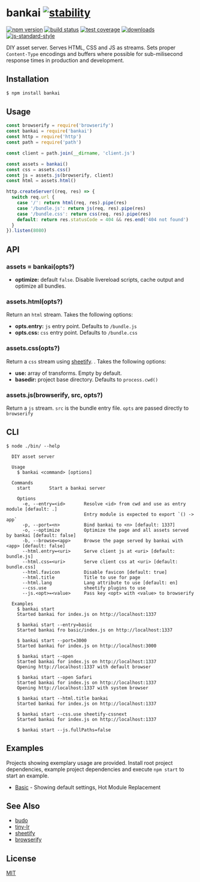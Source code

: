 # bankai [![stability][0]][1]
[![npm version][2]][3] [![build status][4]][5] [![test coverage][6]][7]
[![downloads][8]][9] [![js-standard-style][10]][11]

DIY asset server. Serves HTML, CSS and JS as streams. Sets proper
`Content-Type` encodings and buffers where possible for sub-milisecond response
times in production and development.

## Installation
```sh
$ npm install bankai
```

## Usage
```js
const browserify = require('browserify')
const bankai = require('bankai')
const http = require('http')
const path = require('path')

const client = path.join(__dirname, 'client.js')

const assets = bankai()
const css = assets.css()
const js = assets.js(browserify, client)
const html = assets.html()

http.createServer((req, res) => {
  switch req.url {
    case '/': return html(req, res).pipe(res)
    case '/bundle.js': return js(req, res).pipe(res)
    case '/bundle.css': return css(req, res).pipe(res)
    default: return res.statusCode = 404 && res.end('404 not found')
  }
}).listen(8080)
```

## API
### assets = bankai(opts?)
- __optimize:__ default `false`. Disable livereload scripts, cache output and
  optimize all bundles.

### assets.html(opts?)
Return an `html` stream. Takes the following options:
- __opts.entry:__ `js` entry point. Defaults to `/bundle.js`
- __opts.css:__ `css` entry point. Defaults to `/bundle.css`

### assets.css(opts?)
Return a `css` stream using [sheetify](https://github.com/stackcss/sheetify).
. Takes the following options:
- __use:__ array of transforms. Empty by default.
- __basedir:__ project base directory. Defaults to `process.cwd()`

### assets.js(browserify, src, opts?)
Return a `js` stream. `src` is the bundle entry file. `opts` are passed
directly to `browserify`

## CLI

```
$ node ./bin/ --help

  DIY asset server

  Usage
    $ bankai <command> [options]

  Commands
    start       Start a bankai server

    Options
      -e, --entry=<id>       Resolve <id> from cwd and use as entry module [default: .]
                             Entry module is expected to export `() -> app`
      -p, --port=<n>         Bind bankai to <n> [default: 1337]
      -o, --optimize         Optimize the page and all assets served by bankai [default: false]
      -b, --browse=<app>     Browse the page served by bankai with <app> [default: false]
      --html.entry=<uri>     Serve client js at <uri> [default: bundle.js]
      --html.css=<uri>       Serve client css at <uri> [default: bundle.css]
      --html.favicon         Disable favicon [default: true]
      --html.title           Title to use for page
      --html.lang            Lang attribute to use [default: en]
      --css.use              sheetify plugins to use
      --js.<opt>=<value>     Pass key <opt> with <value> to browserify

  Examples
    $ bankai start
    Started bankai for index.js on http://localhost:1337

    $ bankai start --entry=basic
    Started bankai fro basic/index.js on http://localhost:1337

    $ bankai start --port=3000
    Started bankai for index.js on http://localhost:3000

    $ bankai start --open
    Started bankai for index.js on http://localhost:1337
    Opening http://localhost:1337 with default browser

    $ bankai start --open Safari
    Started bankai for index.js on http://localhost:1337
    Opening http://localhost:1337 with system browser

    $ bankai start --html.title bankai
    Started bankai for index.js on http://localhost:1337

    $ bankai start --css.use sheetify-cssnext
    Started bankai for index.js on http://localhost:1337

    $ bankai start --js.fullPaths=false
```

## Examples
Projects showing exemplary usage are provided. Install root project dependencies,
example project dependencies and execute `npm start` to start an example.

- [Basic](./example/basic) - Showing default settings, Hot Module Replacement

## See Also
- [budo](https://www.npmjs.com/package/budo)
- [tiny-lr](https://github.com/mklabs/tiny-lr)
- [sheetify](https://github.com/sheetify/sheetify)
- [browserify](https://github.com/substack/node-browserify)

## License
[MIT](https://tldrlegal.com/license/mit-license)

[0]: https://img.shields.io/badge/stability-experimental-orange.svg?style=flat-square
[1]: https://nodejs.org/api/documentation.html#documentation_stability_index
[2]: https://img.shields.io/npm/v/bankai.svg?style=flat-square
[3]: https://npmjs.org/package/bankai
[4]: https://img.shields.io/travis/yoshuawuyts/bankai/master.svg?style=flat-square
[5]: https://travis-ci.org/yoshuawuyts/bankai
[6]: https://img.shields.io/codecov/c/github/yoshuawuyts/bankai/master.svg?style=flat-square
[7]: https://codecov.io/github/yoshuawuyts/bankai
[8]: http://img.shields.io/npm/dm/bankai.svg?style=flat-square
[9]: https://npmjs.org/package/bankai
[10]: https://img.shields.io/badge/code%20style-standard-brightgreen.svg?style=flat-square
[11]: https://github.com/feross/standard
